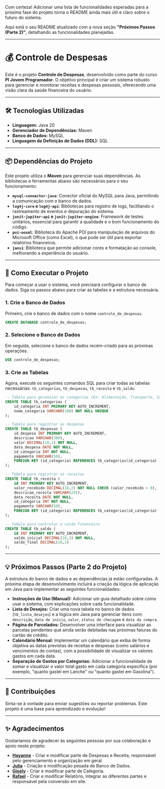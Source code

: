 Com certeza\! Adicionar uma lista de funcionalidades esperadas para a próxima fase do projeto torna o README ainda mais útil e claro sobre o futuro do sistema.

Aqui está o seu README atualizado com a nova seção **"Próximos Passos (Parte 2)"**, detalhando as funcionalidades planejadas.

-----

# 💰 Controle de Despesas

Este é o projeto **Controle de Despesas**, desenvolvido como parte do curso **PI Jovem Programador**. O objetivo principal é criar um sistema robusto para gerenciar e monitorar receitas e despesas pessoais, oferecendo uma visão clara da saúde financeira do usuário.

-----

## 🛠️ Tecnologias Utilizadas

  * **Linguagem:** Java 20
  * **Gerenciador de Dependências:** Maven
  * **Banco de Dados:** MySQL
  * **Linguagem de Definição de Dados (DDL):** SQL

-----

## 📦 Dependências do Projeto

Este projeto utiliza o **Maven** para gerenciar suas dependências. As bibliotecas e ferramentas abaixo são necessárias para o seu funcionamento:

  * **`mysql-connector-java`**: Conector oficial do MySQL para Java, permitindo a comunicação com o banco de dados.
  * **`log4j-core` e `log4j-api`**: Bibliotecas para registro de logs, facilitando o rastreamento de eventos e depuração do sistema.
  * **`junit-jupiter-api` e `junit-jupiter-engine`**: Framework de testes unitários, essencial para garantir a qualidade e o bom funcionamento do código.
  * **`poi-ooxml`**: Biblioteca do Apache POI para manipulação de arquivos do Microsoft Office (como Excel), o que pode ser útil para exportar relatórios financeiros.
  * **`jansi`**: Biblioteca que permite adicionar cores e formatação ao console, melhorando a experiência do usuário.

-----

## 🚀 Como Executar o Projeto

Para começar a usar o sistema, você precisará configurar o banco de dados. Siga os passos abaixo para criar as tabelas e a estrutura necessária.

### 1\. Crie o Banco de Dados

Primeiro, crie o banco de dados com o nome `controle_de_despesas`.

```sql
CREATE DATABASE controle_de_despesas;
```

### 2\. Selecione o Banco de Dados

Em seguida, selecione o banco de dados recém-criado para as próximas operações.

```sql
USE controle_de_despesas;
```

### 3\. Crie as Tabelas

Agora, execute os seguintes comandos SQL para criar todas as tabelas necessárias: `tb_categorias`, `tb_despesas`, `tb_receita` e `tb_saldo`.

```sql
-- Tabela para gerenciar as categorias (Ex: Alimentação, Transporte, Salário)
CREATE TABLE tb_categorias (
    id_categoria INT PRIMARY KEY AUTO_INCREMENT,
    nome_categoria VARCHAR(100) NOT NULL UNIQUE
);

-- Tabela para registrar as despesas
CREATE TABLE tb_despesas (
    id_despesa INT PRIMARY KEY AUTO_INCREMENT,
    descricao VARCHAR(300),
    valor DECIMAL(10,2) NOT NULL,
    data_despesa DATE NOT NULL,
    id_categoria INT NOT NULL,
    pagamento VARCHAR(50),
    FOREIGN KEY (id_categoria) REFERENCES tb_categorias(id_categoria)
);

-- Tabela para registrar as receitas
CREATE TABLE tb_receita (
    id INT PRIMARY KEY AUTO_INCREMENT,
    valor_recebido DECIMAL(10,2) NOT NULL CHECK (valor_recebido > 0),
    descricao_receita VARCHAR(255),
    data_receita DATE NOT NULL,
    id_categoria INT NOT NULL,
    pagamento VARCHAR(50),
    FOREIGN KEY (id_categoria) REFERENCES tb_categorias(id_categoria)
);

-- Tabela para controlar o saldo financeiro
CREATE TABLE tb_saldo (
    id INT PRIMARY KEY AUTO_INCREMENT,
    saldo_inicial DECIMAL(10,2) NOT NULL,
    saldo_final DECIMAL(10,2)
);
```

-----

## 💡 Próximos Passos (Parte 2 do Projeto)

A estrutura do banco de dados e as dependências já estão configuradas. A próxima etapa de desenvolvimento incluirá a criação da lógica de aplicação em Java para implementar as seguintes funcionalidades:

  * **Instruções de Uso (Manual):** Adicionar um guia detalhado sobre como usar o sistema, com explicações sobre cada funcionalidade.
  * **Lista de Desejos:** Criar uma nova tabela no banco de dados (`tb_lista_desejos`) e a lógica em Java para gerenciar itens com: `descrição`, `data de início`, `valor`, `status de checagem` e `data da compra`.
  * **Página de Parcelados:** Desenvolver uma interface para visualizar as parcelas pendentes que ainda serão debitadas nas próximas faturas do cartão de crédito.
  * **Calendário Mensal:** Implementar um calendário que exiba de forma objetiva as datas previstas de receitas e despesas (como salários e vencimentos de contas), com a possibilidade de visualizar os valores gastos em cada data.
  * **Separação de Gastos por Categorias:** Adicionar a funcionalidade de somar e visualizar o valor total gasto em cada categoria específica (por exemplo, "quanto gastei em Lanche" ou "quanto gastei em Gasolina").

-----

## 🤝 Contribuições

Sinta-se à vontade para enviar sugestões ou reportar problemas. Este projeto é uma base para aprendizado e evolução\!

-----

## ✨ Agradecimentos

Gostaríamos de agradecer às seguintes pessoas por sua colaboração e apoio neste projeto:

  * **[Hayanne](https://www.google.com/search?q=https://github.com/usuario1)** - Criar e modificar parte de Despesas e Receita, responsável pelo gerenciamento e organização em geral.
  * **[Julia](https://www.google.com/search?q=https://github.com/usuario1)** - Criação e modificação pesada de Banco de Dados.
  * **[Gisely](https://www.google.com/search?q=https://github.com/usuario1)** - Criar e modificar parte de Categoria.
  * **[Rafael](https://github.com/rafael2297)** - Criar e modificar Relatório, integrar as diferentes partes e responsável pela conversão em site.

<!-- end list -->

```
```
